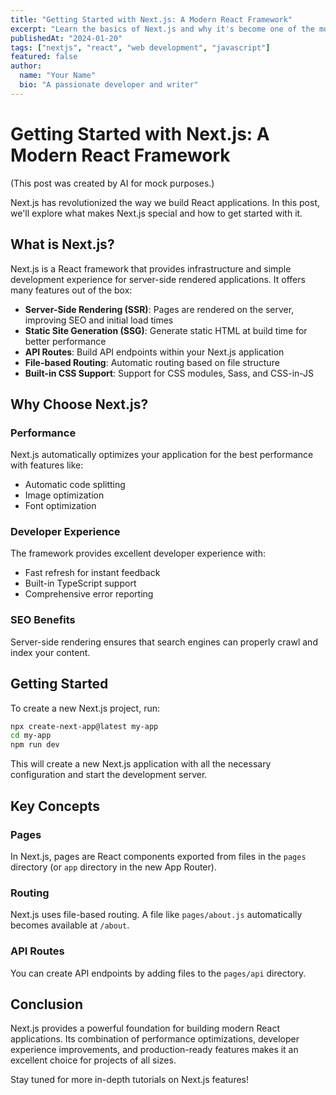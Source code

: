 ```yaml
---
title: "Getting Started with Next.js: A Modern React Framework"
excerpt: "Learn the basics of Next.js and why it's become one of the most popular React frameworks for building modern web applications."
publishedAt: "2024-01-20"
tags: ["nextjs", "react", "web development", "javascript"]
featured: false
author:
  name: "Your Name"
  bio: "A passionate developer and writer"
---
```


# Getting Started with Next.js: A Modern React Framework

(This post was created by AI for mock purposes.)

Next.js has revolutionized the way we build React applications. In this post, we'll explore what makes Next.js special and how to get started with it.

## What is Next.js?

Next.js is a React framework that provides infrastructure and simple development experience for server-side rendered applications. It offers many features out of the box:

- **Server-Side Rendering (SSR)**: Pages are rendered on the server, improving SEO and initial load times
- **Static Site Generation (SSG)**: Generate static HTML at build time for better performance
- **API Routes**: Build API endpoints within your Next.js application
- **File-based Routing**: Automatic routing based on file structure
- **Built-in CSS Support**: Support for CSS modules, Sass, and CSS-in-JS

## Why Choose Next.js?

### Performance

Next.js automatically optimizes your application for the best performance with features like:

- Automatic code splitting
- Image optimization
- Font optimization

### Developer Experience

The framework provides excellent developer experience with:

- Fast refresh for instant feedback
- Built-in TypeScript support
- Comprehensive error reporting

### SEO Benefits

Server-side rendering ensures that search engines can properly crawl and index your content.

## Getting Started

To create a new Next.js project, run:

```bash
npx create-next-app@latest my-app
cd my-app
npm run dev
```

This will create a new Next.js application with all the necessary configuration and start the development server.

## Key Concepts

### Pages

In Next.js, pages are React components exported from files in the `pages` directory (or `app` directory in the new App Router).

### Routing

Next.js uses file-based routing. A file like `pages/about.js` automatically becomes available at `/about`.

### API Routes

You can create API endpoints by adding files to the `pages/api` directory.

## Conclusion

Next.js provides a powerful foundation for building modern React applications. Its combination of performance optimizations, developer experience improvements, and production-ready features makes it an excellent choice for projects of all sizes.

Stay tuned for more in-depth tutorials on Next.js features!
